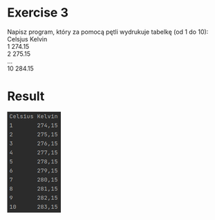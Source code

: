 # Exercise 3
Napisz program, który za pomocą pętli wydrukuje tabelkę (od 1 do 10):<br>
Celsjus Kelvin<br>
1 274.15<br>
2 275.15<br>
...<br>
10 284.15<br>
# Result
![Result](./img.png?raw=true)